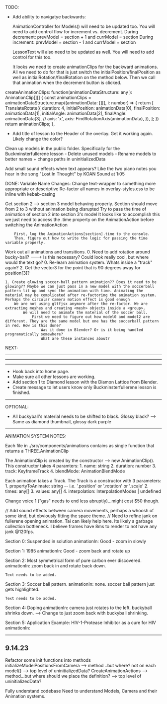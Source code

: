 
TODO: 


- Add ability to navigatye backwards:

    AnimationController for Models() will need to be updated too. You will need to add control flow for increment vs. decrement. 
        During decrement: prevModel = section + 1 and currModel = section
        During increment: prevModel = section - 1 and currModel = section

    LessonText will also need to be updated as well. You will need to add control for this too.
    


    It looks we need to create animationClips for the backward animations. All we need to do for that is just 
    switch the initialPosition/finalPosition as well as initialRotation/finalRotation on the method below. Then we call that animation when the decrement button is clicked.



createAnimationClips: function(animationDataStructure: any ): AnimationClip[][] {
    const animationClips = animationDataStructure.map((animationData: [][], i: number) => {
    return [
        TranslateRotate({
        duration: 4,
        initialPosition: animationData[0],
        finalPosition: animationData[1],
        initialAngle: animationData[2],
        finalAngle: animationData[3],
        // axis: 'x',
        axis: FindRotationAxis(animationData),
        }),
    ];
    })
    return animationClips;
},




















- Add title of lesson to the Header of the overlay. Get it working again. Likely change the color?


Clean up models in the public folder. Specifically for the Buckminsterfullerene lesson
    - Delete unused models
    - Rename models to better names + change paths in uninitializedData


Add small sound effects when text appears? Like the two piano notes
you hear in the song "Lost In Thought" by KOAN Sound at 1:05




























DONE:
    Variable Name Changes:
        Change text-wrapper to something more appropriate or descriptive
        Re-factor all names in overlay-styles.css to be inline with kebab-casing




Get section 2 --> section 3 model behaving properly. Section should move from 2 to 3 without animation being disrupted
    Try to pass the time of animation of section 2 into section 3's model
        It looks like to accomplish this we just need to access the .time property on the AnimationAction before switching the AnimationAction 

        First, log the AnimationActions[section].time to the console. 
        Then, figure out how to write the logic for passing the time variable properly.
























Work out all animations and transitions.
    0. Need to add rotation around bucky-ball? ---> Is this necessary? Could look really cool, but where would the text go?
        0. Re-learn animation system. Whats inside a "track" again?
        2. Get the vector3 for the point that is 90 degrees away for position[3]?

    1. Create glowing soccer-ball pattern animation?? Does it need to be glowing?? Maybe we can just pass in a new model with the soccerball pattern lit up and sync the animation with time. Animating the material may be complicated after re-factoring the animation system. Perhaps the circular camera motion effect is good enough 
        We are not using gltfjsx anymore after the re-factor. We are extracting meshes and creating <mesh> objects inside a <group>.
            We will need to animate the material of the soccer ball. 
                First we need to figure out how model0 and model2 are different. They are the same model but one has the soccerball pattern in red. How is this done?
                    Was it done in Blender? Or is it being handled programatically somewhere? 
                    What are these instances about?











NEXT:

------------------------
------------------------
------------------------
- Hook back into home page. 
- Make sure all other lessons are working.
- Add section 1 to Diamond lesson with the Diamon Lattice from Blender. 
- Create message to let users know only Buckminsterfullerene lesson is finished.
--------------------------

OPTIONAL:
- All buckyball's material needs to be shifted to black. Glossy black? --> Same as diamond thumbnail, glossy dark purple

--------------------------




ANIMATION SYSTEM NOTES: 

Each file in ./src/components/animations contains as single function that returns a THREE.AnimationClip 

The AnimationClip is created by the constructor --> new AnimationClip().
    This constructor takes 4 paramters:
        1. name: string
        2. duration: number
        3. track: KeyframeTrack
        4. blendMode: AnimationBlendMode 

Each animation takes a Track. 
The Track is a constructor with 3 parameters: 
    1. propertyToAnimate: string -- i.e. '.position' or '.rotation' or '.scale'
    2. times: any[]
    3. values: any[]
    4. interpolation: InterpolationModes | undefined










Change voice 1 ("gas" needs to end less abruptly)...might cost $50 though.




// Add sound effects between camera movements, perhaps a whoosh of some kind, but obviously fitting the space theme.
// Need to refine jank on fullerene opening animation. Tai can likely help here. Its likely a garbage collection bottleneck. I believe frames have 8ms to render to not have any jank @120fps.



Section 0: Suspended in solution
    animationIn: Good - zoom in slowly

Section 1: 1985
    animationIn: Good - zoom back and rotate up

Section 2: Most symmetrical form of pure carbon ever discovered. 
    animationIn:  zoom back in and rotate back down.

    Text needs to be added.

Section 3: Soccer ball pattern. 
    animationIn: none. soccer ball pattern just gets highlighted.

    Text needs to be added. 

Section 4: Doping 
    animationIn: camera just rotates to the left. buckyball shrinks down. --> Change to just zoom back with buckyball shrinking.

Section 5: Application Example: HIV-1-Protease Inhibitor as a cure for HIV
    animationIn: 








------------------------------------
9.14.23
------------------------------------
Refactor some init functions into methods 
    initializeModelPositionsFromCamera --> method ..but where? not on each model{} --> top level of uninitializedData?
    CreateAnimationActions --> method...but where should we place the definition? --> top level of uninitializedData?

Fully understand codebase
    Need to understand Models, Camera and their Animation systems.